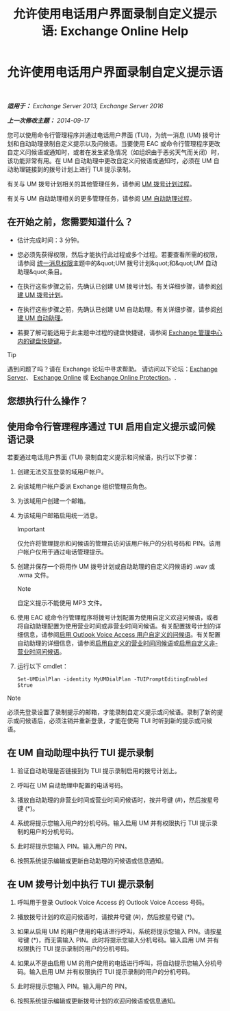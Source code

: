 ﻿---
title: '允许使用电话用户界面录制自定义提示语: Exchange Online Help'
TOCTitle: 允许使用电话用户界面录制自定义提示语
ms:assetid: f2e5c636-2be9-4d48-b5e7-37913ded62d1
ms:mtpsurl: https://technet.microsoft.com/zh-cn/library/Bb691404(v=EXCHG.150)
ms:contentKeyID: 54652297
ms.date: 05/23/2018
mtps_version: v=EXCHG.150
ms.translationtype: MT
---

# 允许使用电话用户界面录制自定义提示语

 

_**适用于：** Exchange Server 2013, Exchange Server 2016_

_**上一次修改主题：** 2014-09-17_

您可以使用命令行管理程序并通过电话用户界面 (TUI)，为统一消息 (UM) 拨号计划和自动助理录制自定义提示以及问候语。当要使用 EAC 或命令行管理程序更改自定义问候语或通知时，或者在发生紧急情况（如组织由于恶劣天气而关闭）时，该功能非常有用。在 UM 自动助理中更改自定义问候语或通知时，必须在 UM 自动助理链接到的拨号计划上进行 TUI 提示录制。

有关与 UM 拨号计划相关的其他管理任务，请参阅 [UM 拨号计划过程](um-dial-plan-procedures-exchange-2013-help.md)。

有关与 UM 自动助理相关的更多管理任务，请参阅 [UM 自动助理过程](um-auto-attendant-procedures-exchange-2013-help.md)。

## 在开始之前，您需要知道什么？

  - 估计完成时间：3 分钟。

  - 您必须先获得权限，然后才能执行此过程或多个过程。若要查看所需的权限，请参阅 [统一消息权限](unified-messaging-permissions-exchange-2013-help.md)主题中的\&quot;UM 拨号计划\&quot;和\&quot;UM 自动助理\&quot;条目。

  - 在执行这些步骤之前，先确认已创建 UM 拨号计划。有关详细步骤，请参阅[创建 UM 拨号计划](create-a-um-dial-plan-exchange-2013-help.md)。

  - 在执行这些步骤之前，先确认已创建 UM 自动助理。有关详细步骤，请参阅[创建 UM 自动助理](create-a-um-auto-attendant-exchange-2013-help.md)。

  - 若要了解可能适用于此主题中过程的键盘快捷键，请参阅 [Exchange 管理中心内的键盘快捷键](keyboard-shortcuts-in-the-exchange-admin-center-exchange-online-protection-help.md)。

> [!tip]
> 遇到问题了吗？请在 Exchange 论坛中寻求帮助。 请访问以下论坛：<a href="https://go.microsoft.com/fwlink/p/?linkid=60612">Exchange Server</a>、 <a href="https://go.microsoft.com/fwlink/p/?linkid=267542">Exchange Online</a> 或 <a href="https://go.microsoft.com/fwlink/p/?linkid=285351">Exchange Online Protection</a>。.


## 您想执行什么操作？

## 使用命令行管理程序通过 TUI 启用自定义提示或问候语记录

若要通过电话用户界面 (TUI) 录制自定义提示和问候语，执行以下步骤：

1.  创建无法交互登录的域用户帐户。

2.  向该域用户帐户委派 Exchange 组织管理员角色。

3.  为该域用户创建一个邮箱。

4.  为该域用户邮箱启用统一消息。
    
    > [!important]
    > 仅允许将管理提示和问候语的管理员访问该用户帐户的分机号码和 PIN。该用户帐户仅用于通过电话管理提示。


5.  创建并保存一个将用作 UM 拨号计划或自动助理的自定义问候语的 .wav 或 .wma 文件。
    
    > [!NOTE]
    > 自定义提示不能使用 MP3 文件。


6.  使用 EAC 或命令行管理程序将拨号计划配置为使用自定义欢迎问候语，或者将自动助理配置为使用营业时间或非营业时间问候语。有关配置拨号计划的详细信息，请参阅[启用 Outlook Voice Access 用户自定义的问候语](enable-a-customized-greeting-for-outlook-voice-access-users-exchange-2013-help.md)。有关配置自动助理的详细信息，请参阅[启用自定义的营业时间问候语](enable-a-customized-business-hours-greeting-exchange-2013-help.md)或[启用自定义非-营业时间问候语](enable-a-customized-non-business-hours-greeting-exchange-2013-help.md)。

7.  运行以下 cmdlet：
    
        Set-UMDialPlan -identity MyUMDialPlan -TUIPromptEditingEnabled $true

> [!NOTE]
> 必须先登录设置了录制提示的邮箱，才能录制自定义提示或问候语。录制了新的提示或问候语后，必须注销并重新登录，才能在使用 TUI 时听到新的提示或问候语。


## 在 UM 自动助理中执行 TUI 提示录制

1.  验证自动助理是否链接到为 TUI 提示录制启用的拨号计划上。

2.  呼叫在 UM 自动助理中配置的电话号码。

3.  播放自动助理的非营业时间或营业时间问候语时，按井号键 (\#)，然后按星号键 (\*)。

4.  系统将提示您输入用户的分机号码。输入启用 UM 并有权限执行 TUI 提示录制的用户的分机号码。

5.  此时将提示您输入 PIN。输入用户的 PIN。

6.  按照系统提示编辑或更新自动助理的问候语或信息通知。

## 在 UM 拨号计划中执行 TUI 提示录制

1.  呼叫用于登录 Outlook Voice Access 的 Outlook Voice Access 号码。

2.  播放拨号计划的欢迎问候语时，请按井号键 (\#)，然后按星号键 (\*)。

3.  如果从启用 UM 的用户使用的电话进行呼叫，系统将提示您输入 PIN。请按星号键 (\*)，而无需输入 PIN。此时将提示您输入分机号码。输入启用 UM 并有权限执行 TUI 提示录制的用户的分机号码。

4.  如果从不是由启用 UM 的用户使用的电话进行呼叫，将自动提示您输入分机号码。输入启用 UM 并有权限执行 TUI 提示录制的用户的分机号码。

5.  此时将提示您输入 PIN。输入用户的 PIN。

6.  按照系统提示编辑或更新拨号计划的欢迎问候语或信息通知。

